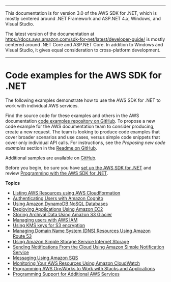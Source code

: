 --------

This documentation is for version 3\.0 of the AWS SDK for \.NET, which is mostly centered around \.NET Framework and ASP\.NET 4\.*x*, Windows, and Visual Studio\.

The latest version of the documentation at [https://docs\.aws\.amazon\.com/sdk\-for\-net/latest/developer\-guide/](../../latest/developer-guide/welcome.html) is mostly centered around \.NET Core and ASP\.NET Core\. In addition to Windows and Visual Studio, it gives equal consideration to cross\-platform development\.

--------

# Code examples for the AWS SDK for \.NET<a name="tutorials-examples"></a>

The following examples demonstrate how to use the AWS SDK for \.NET to work with individual AWS services\.

Find the source code for these examples and others in the AWS documentation [code examples repository on GitHub](https://github.com/awsdocs/aws-doc-sdk-examples)\. To propose a new code example for the AWS documentation team to consider producing, create a new request\. The team is looking to produce code examples that cover broader scenarios and use cases, versus simple code snippets that cover only individual API calls\. For instructions, see the *Proposing new code examples* section in the [Readme on GitHub](https://github.com/awsdocs/aws-doc-sdk-examples/blob/master/README.rst)\.

Additional samples are available on [GitHub](https://github.com/awslabs/aws-sdk-net-samples)\.

Before you begin, be sure you have [set up the AWS SDK for \.NET](net-dg-setup.md) and review [Programming with the AWS SDK for \.NET](net-dg-programming-techniques.md)\.

**Topics**
+ [Listing AWS Resources using AWS CloudFormation](cloudformation-apis-intro.md)
+ [Authenticating Users with Amazon Cognito](cognito-apis-intro.md)
+ [Using Amazon DynamoDB NoSQL Databases](dynamodb-intro.md)
+ [Deploying Applications Using Amazon EC2](ec2-apis-intro.md)
+ [Storing Archival Data Using Amazon S3 Glacier](glacier-apis-intro.md)
+ [Managing users with AWS IAM](iam-apis-intro.md)
+ [Using KMS keys for S3 encryption](kms-keys-s3-encryption.md)
+ [Managing Domain Name System \(DNS\) Resources Using Amazon Route 53](route53-apis-intro.md)
+ [Using Amazon Simple Storage Service Internet Storage](s3-apis-intro.md)
+ [Sending Notifications From the Cloud Using Amazon Simple Notification Service](sns-apis-intro.md)
+ [Messaging Using Amazon SQS](sqs-apis-intro.md)
+ [Monitoring Your AWS Resources Using Amazon CloudWatch](cloudwatch.md)
+ [Programming AWS OpsWorks to Work with Stacks and Applications](opsworks-apis-intro.md)
+ [Programming Support for Additional AWS Services](other-apis-intro.md)